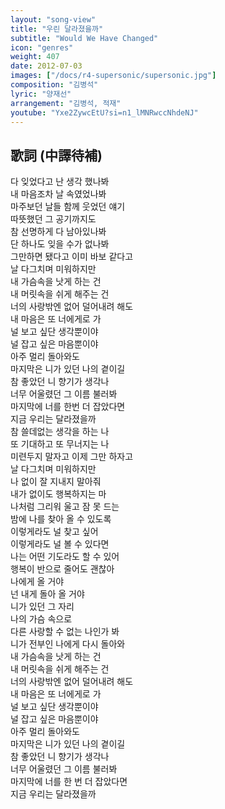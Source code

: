 ```yaml
---
layout: "song-view"
title: "우린 달라졌을까"
subtitle: "Would We Have Changed"
icon: "genres"
weight: 407
date: 2012-07-03
images: ["/docs/r4-supersonic/supersonic.jpg"]
composition: "김병석"
lyric: "양재선"
arrangement: "김병석, 적재"
youtube: "Yxe2ZywcEtU?si=n1_lMNRwccNhdeNJ"
---
```


## 歌詞 (中譯待補)

다 잊었다고 난 생각 했나봐  
내 마음조차 날 속였었나봐  
마주보던 날들 함께 웃었던 얘기  
따뜻했던 그 공기까지도  
참 선명하게 다 남아있나봐  
단 하나도 잊을 수가 없나봐  
그만하면 됐다고 이미 바보 같다고  
날 다그치며 미워하지만  
내 가슴속을 낫게 하는 건  
내 머릿속을 쉬게 해주는 건  
너의 사랑밖엔 없어 덜어내려 해도  
내 마음은 또 너에게로 가  
널 보고 싶단 생각뿐이야  
널 잡고 싶은 마음뿐이야  
아주 멀리 돌아와도  
마지막은 니가 있던 나의 곁이길  
참 좋았던 니 향기가 생각나  
너무 어울렸던 그 이름 불러봐  
마지막에 너를 한번 더 잡았다면  
지금 우리는 달라졌을까  
참 쓸데없는 생각을 하는 나  
또 기대하고 또 무너지는 나  
미련두지 말자고 이제 그만 하자고  
날 다그치며 미워하지만  
나 없이 잘 지내지 말아줘  
내가 없이도 행복하지는 마  
나처럼 그리워 울고 잠 못 드는  
밤에 나를 찾아 올 수 있도록  
이렇게라도 널 찾고 싶어  
이렇게라도 널 볼 수 있다면  
나는 어떤 기도라도 할 수 있어  
행복이 반으로 줄어도 괜찮아  
나에게 올 거야  
넌 내게 돌아 올 거야  
니가 있던 그 자리  
나의 가슴 속으로  
다른 사랑할 수 없는 나인가 봐  
니가 전부인 나에게 다시 돌아와  
내 가슴속을 낫게 하는 건  
내 머릿속을 쉬게 해주는 건  
너의 사랑밖엔 없어 덜어내려 해도  
내 마음은 또 너에게로 가  
널 보고 싶단 생각뿐이야  
널 잡고 싶은 마음뿐이야  
아주 멀리 돌아와도  
마지막은 니가 있던 나의 곁이길  
참 좋았던 니 향기가 생각나  
너무 어울렸던 그 이름 불러봐  
마지막에 너를 한 번 더 잡았다면  
지금 우리는 달라졌을까  
